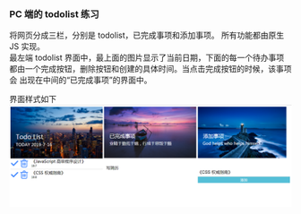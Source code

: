### PC 端的 todolist 练习
将网页分成三栏，分别是 todolist，已完成事项和添加事项。
所有功能都由原生 JS 实现。  
最左端 todolist 界面中，最上面的图片显示了当前日期，下面的每一个待办事项
都由一个完成按钮，删除按钮和创建的具体时间。当点击完成按钮的时候，该事项会
出现在中间的“已完成事项”的界面中。

界面样式如下   
![image](https://github.com/xiaoxiaomuyu123/JS_demos/blob/master/todolist_pc/pic/1.png)